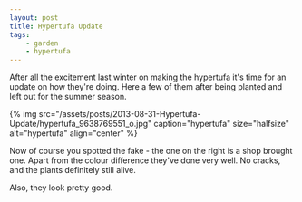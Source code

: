 ```yaml
---
layout: post
title: Hypertufa Update
tags:
    - garden
    - hypertufa
---
```


After all the excitement last winter on making the hypertufa it's time for an update on how they're doing. Here a few of them after being planted and left out for the summer season.

{% img src="/assets/posts/2013-08-31-Hypertufa-Update/hypertufa_9638769551_o.jpg" caption="hypertufa" size="halfsize" alt="hypertufa" align="center" %}

Now of course you spotted the fake - the one on the right is a shop brought one. Apart from the colour difference they've done very well. No cracks, and the plants definitely still alive.

Also, they look pretty good.